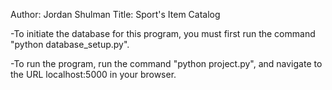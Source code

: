 Author: Jordan Shulman
Title: Sport's Item Catalog

-To initiate the database for this program, you must first run the command "python database_setup.py".

-To run the program, run the command "python project.py", and navigate to the URL localhost:5000 in your browser.
